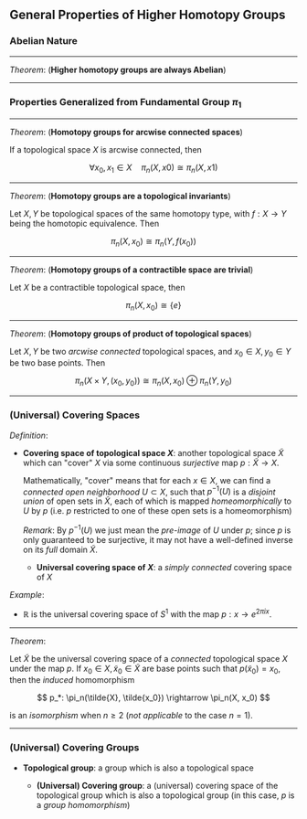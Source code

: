 ## General Properties of Higher Homotopy Groups

### Abelian Nature

----

*Theorem*: (**Higher homotopy groups are always Abelian**)

----

### Properties Generalized from Fundamental Group $\pi_1$

----

*Theorem*: (**Homotopy groups for arcwise connected spaces**)

If a topological space $X$ is arcwise connected, then

$$ 
\forall x_0, x_1 \in X \quad \pi_n(X, x0) \cong \pi_n(X, x1)
$$

----

*Theorem*: (**Homotopy groups are a topological invariants**)

Let $X, Y$ be topological spaces of the same homotopy type, with $f: X \rightarrow Y$ being the homotopic equivalence. Then

$$
\pi_n(X, x_0) \cong \pi_n(Y, f(x_0))
$$

----

*Theorem*: (**Homotopy groups of a contractible space are trivial**)

Let $X$ be a contractible topological space, then

$$
\pi_n(X, x_0) \cong \{e\}
$$

----

*Theorem*: (**Homotopy groups of product of topological spaces**)

Let $X, Y$ be two *arcwise connected* topological spaces, and $x_0 \in X, y_0 \in Y$ be two base points. Then

$$
\pi_n(X \times Y, (x_0,y_0)) \cong
\pi_n(X, x_0) \oplus \pi_n(Y, y_0)
$$

----

### (Universal) Covering Spaces

*Definition*:

- **Covering space of topological space $X$**: another topological space $\tilde{X}$ which can "cover" $X$ via some continuous *surjective* map $p: \tilde{X} \rightarrow X$.
    
    Mathematically, "cover" means that for each $x \in X$, we can find a *connected open neighborhood* $U \subset X$, such that $p^{-1}(U)$ is a *disjoint union* of open sets in $\tilde{X}$, each of which is mapped *homeomorphically* to $U$ by $p$ (i.e. $p$ restricted to one of these open sets is a homeomorphism)

    *Remark*: By $p^{-1}(U)$ we just mean the *pre-image* of $U$ under $p$; since $p$ is only guaranteed to be surjective, it may not have a well-defined inverse on its *full* domain $\tilde{X}$.

    - **Universal covering space of $X$**: a *simply connected* covering space of $X$

*Example*: 

- $\mathbb{R}$ is the universal covering space of $S^1$ with the map $p: x \rightarrow e^{2\pi i x}$. 

----

*Theorem*: 

Let $\tilde{X}$ be the universal covering space of a *connected* topological space $X$ under the map $p$. If $x_0 \in X, \tilde{x}_0 \in \tilde{X}$ are base points such that $p(\tilde{x}_0) = x_0$, then the *induced* homomorphism

$$
p_*: \pi_n(\tilde{X}, \tilde{x_0})
\rightarrow \pi_n(X, x_0)
$$

is an *isomorphism* when $n \ge 2$ (*not applicable* to the case $n = 1$). 

----

### (Universal) Covering Groups

- **Topological group**: a group which is also a topological space

    - **(Universal) Covering group**: a (universal) covering space of the topological group which is also a topological group (in this case, $p$ is a *group homomorphism*)

